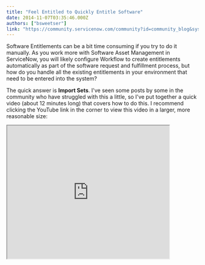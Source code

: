 ```yaml
---
title: "Feel Entitled to Quickly Entitle Software"
date: 2014-11-07T03:35:46.000Z
authors: ["bsweetser"]
link: "https://community.servicenow.com/community?id=community_blog&sys_id=2e0eea2ddbd0dbc01dcaf3231f961973"
---
```

<p>Software Entitlements can be a bit time consuming if you try to do it manually. As you work more with Software Asset Management in ServiceNow, you will likely configure Workflow to create entitlements automatically as part of the software request and fulfillment process, but how do you handle all the existing entitlements in your environment that need to be entered into the system?</p><p></p><p>The quick answer is <strong>Import Sets</strong>. I've seen some posts by some in the community who have struggled with this a little, so I've put together a quick video (about 12 minutes long) that covers how to do this. I recommend clicking the YouTube link in the corner to view this video in a larger, more reasonable size:</p><p></p><p><iframe src="https://youtube.com/embed/hnDmJAtlP0g" width="425" height="350"/></p><p></p><p>Some highlights from the video so you do not need to jump around in the video for answers after:</p><ul><li>You import entitlement information into one of two tables:<ul><li>User entitlements go into <strong>User Entitlement [alm_entitlement_user]</strong></li><li>Device entitlements go into <strong>Asset Entitlement [alm_entitlement_asset]</strong> - note: this is misnamed, as you actually select Configuration Items</li></ul></li><li>The spreadsheet you import should have two columns:<ul><li><strong>Assigned to</strong> (for user entitlements) or <strong>Allocated to</strong> (for device entitlements)</li><li><strong>Licensed by</strong> to indicate the Software License record for the entitlement</li></ul></li><li>In the Transform Map:<ul><li>Set <strong>Coalesce</strong> for both fields to <strong>true</strong> to prevent duplicate entitlements</li><li>Set <strong>Choice action</strong> for both fields to <strong>reject</strong> to cause bad user/device names or Software License names to not import (you may need to expose this field to work with it)</li></ul></li><li>View the <strong>Transform History</strong> to identify any errors. Note that if rows are rejected because they do not match an existing value, the transform itself does not display an error. Possible errors include:<ul><li>The User does not exist: <strong>Reference field value for alm_entitlement.assigned_to rejected: User Name</strong></li><li>The Software License record does not exist: <strong>Reference field value for alm_entitlement.licensed_by rejected: SWASSETTAG - Software Name</strong></li><li>You tried to entitle more rights than the Software License indicates that you own: <strong>Operation against file 'alm_entitlement_user' was aborted by Business Rule 'Ensure Entitlements do not exceed rights^99b2c8e8141471007f441cc3e1cc4006'. Business Rule Stack:Ensure Entitlements do not exceed rights</strong></li></ul></li></ul><p>This information should get you what you need to add your existing entitlements quickly to ServiceNow to more effectively leverage Software Asset Management.</p>